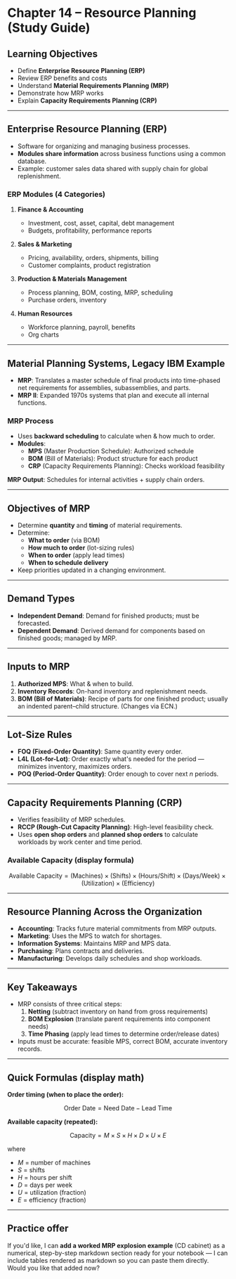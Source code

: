 # Chapter 14 – Resource Planning (Study Guide)

## Learning Objectives
- Define **Enterprise Resource Planning (ERP)**  
- Review ERP benefits and costs  
- Understand **Material Requirements Planning (MRP)**  
- Demonstrate how MRP works  
- Explain **Capacity Requirements Planning (CRP)**

---

## Enterprise Resource Planning (ERP)
- Software for organizing and managing business processes.  
- **Modules share information** across business functions using a common database.  
- Example: customer sales data shared with supply chain for global replenishment.

### ERP Modules (4 Categories)
1. **Finance & Accounting**  
   - Investment, cost, asset, capital, debt management  
   - Budgets, profitability, performance reports  

2. **Sales & Marketing**  
   - Pricing, availability, orders, shipments, billing  
   - Customer complaints, product registration  

3. **Production & Materials Management**  
   - Process planning, BOM, costing, MRP, scheduling  
   - Purchase orders, inventory  

4. **Human Resources**  
   - Workforce planning, payroll, benefits  
   - Org charts  

---

## Material Planning Systems, Legacy IBM Example
- **MRP**: Translates a master schedule of final products into time-phased net requirements for assemblies, subassemblies, and parts.  
- **MRP II**: Expanded 1970s systems that plan and execute all internal functions.

### MRP Process
- Uses **backward scheduling** to calculate when & how much to order.  
- **Modules**:
  - **MPS** (Master Production Schedule): Authorized schedule  
  - **BOM** (Bill of Materials): Product structure for each product  
  - **CRP** (Capacity Requirements Planning): Checks workload feasibility  

**MRP Output**: Schedules for internal activities + supply chain orders.

---

## Objectives of MRP
- Determine **quantity** and **timing** of material requirements.  
- Determine:
  - **What to order** (via BOM)  
  - **How much to order** (lot-sizing rules)  
  - **When to order** (apply lead times)  
  - **When to schedule delivery**  
- Keep priorities updated in a changing environment.

---

## Demand Types
- **Independent Demand**: Demand for finished products; must be forecasted.  
- **Dependent Demand**: Derived demand for components based on finished goods; managed by MRP.

---

## Inputs to MRP
1. **Authorized MPS**: What & when to build.  
2. **Inventory Records**: On-hand inventory and replenishment needs.  
3. **BOM (Bill of Materials)**: Recipe of parts for one finished product; usually an indented parent–child structure. (Changes via ECN.)

---

## Lot-Size Rules
- **FOQ (Fixed-Order Quantity)**: Same quantity every order.  
- **L4L (Lot-for-Lot)**: Order exactly what's needed for the period — minimizes inventory, maximizes orders.  
- **POQ (Period-Order Quantity)**: Order enough to cover next *n* periods.

---

## Capacity Requirements Planning (CRP)
- Verifies feasibility of MRP schedules.  
- **RCCP (Rough-Cut Capacity Planning)**: High-level feasibility check.  
- Uses **open shop orders** and **planned shop orders** to calculate workloads by work center and time period.

### Available Capacity (display formula)
$$
\text{Available Capacity} = (\text{Machines}) \times (\text{Shifts}) \times (\text{Hours/Shift}) \times (\text{Days/Week}) \times (\text{Utilization}) \times (\text{Efficiency})
$$


---

## Resource Planning Across the Organization
- **Accounting**: Tracks future material commitments from MRP outputs.  
- **Marketing**: Uses the MPS to watch for shortages.  
- **Information Systems**: Maintains MRP and MPS data.  
- **Purchasing**: Plans contracts and deliveries.  
- **Manufacturing**: Develops daily schedules and shop workloads.

---

## Key Takeaways
- MRP consists of three critical steps:  
  1. **Netting** (subtract inventory on hand from gross requirements)  
  2. **BOM Explosion** (translate parent requirements into component needs)  
  3. **Time Phasing** (apply lead times to determine order/release dates)  
- Inputs must be accurate: feasible MPS, correct BOM, accurate inventory records.

---

## Quick Formulas (display math)
**Order timing (when to place the order):**


$$
\text{Order Date} = \text{Need Date} - \text{Lead Time}
$$

**Available capacity (repeated):**


$$
\text{Capacity} = M \times S \times H \times D \times U \times E
$$

where  
- $M$ = number of machines  
- $S$ = shifts  
- $H$ = hours per shift  
- $D$ = days per week  
- $U$ = utilization (fraction)  
- $E$ = efficiency (fraction)

---

## Practice offer
If you'd like, I can **add a worked MRP explosion example** (CD cabinet) as a numerical, step-by-step markdown section ready for your notebook — I can include tables rendered as markdown so you can paste them directly. Would you like that added now?
